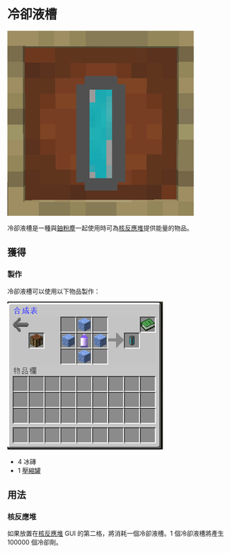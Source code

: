 # 冷卻液槽

![](<../.gitbook/assets/image (168).png>)

冷卻液槽是一種與[鈾粉塵](uranium-dust.md)一起使用時可為[核反應堆](Nuclear-Reactor.md)提供能量的物品。

## 獲得

### 製作

冷卻液槽可以使用以下物品製作：

![](<../.gitbook/assets/image (167).png>)

* 4 冰磚
* 1 [壓縮罐](compressed-tank.md)

## 用法

### 核反應堆

如果放置在[核反應堆](Nuclear-Reactor.md) GUI 的第二格，將消耗一個冷卻液槽。1 個冷卻液槽將產生 100000 個冷卻劑。
